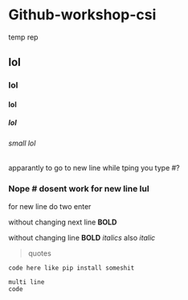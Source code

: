 # Github-workshop-csi
temp rep
## lol
### lol
#### lol
##### lol
###### small lol
apparantly to go to new line while tping you type #?
### Nope # dosent work for new line lul

for new line do two enter

 without changing next line **BOLD**

without changing line __BOLD__ 
_italics_  also  *italic*

>quotes

`code here like pip install someshit`

```
multi line
code
```
